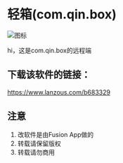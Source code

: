 # 轻箱(com.qin.box)
![图标](http://img04.sogoucdn.com/app/a/100520146/95307e383b5fca0fe34910e3475831ea)

hi，这是com.qin.box的远程端
 
## 下载该软件的链接：
https://www.lanzous.com/b683329

## 注意
1. 改软件是由Fusion App做的
2. 转载请保留版权
3. 转载请勿商用

